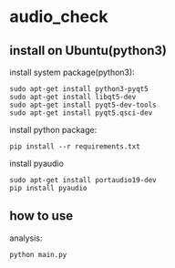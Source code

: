 # audio_check

## install on Ubuntu(python3)

install system package(python3):
```
sudo apt-get install python3-pyqt5
sudo apt-get install libqt5-dev
sudo apt-get install pyqt5-dev-tools
sudo apt-get install pyqt5.qsci-dev
```

install python package:
```
pip install --r requirements.txt
```

install pyaudio
```
sudo apt-get install portaudio19-dev
pip install pyaudio
```

## how to use

analysis:
```
python main.py
```

